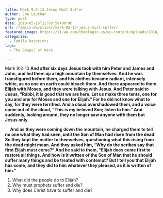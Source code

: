```yaml
---
title: Mark 9:2-13 Jesus Must Suffer
author: Joe Louthan
type: post
date: 2018-05-16T12:00:59+00:00
url: /family-devotions/mark-92-13-jesus-must-suffer/
featured_image: https://i1.wp.com/theologic.us/wp-content/uploads/2018/05/Raphael-TRANSFIGURATION.jpg?resize=682%2C510
categories:
  - Family Devotions
tags:
  - The Gospel of Mark

---
```

<p class="p1">
  <span class="s1">Mark 9:2-13 <strong>And after six days Jesus took with him Peter and James and John, and led them up a high mountain by themselves. And he was transfigured before them, and his clothes became radiant, intensely white, as no one on earth could bleach them. And there appeared to them Elijah with Moses, and they were talking with Jesus. And Peter said to Jesus, “Rabbi, it is good that we are here. Let us make three tents, one for you and one for Moses and one for Elijah.” For he did not know what to say, for they were terrified. And a cloud overshadowed them, and a voice came out of the cloud, “This is my beloved Son; listen to him.” And suddenly, looking around, they no longer saw anyone with them but Jesus only. </strong></span>
</p>

<p class="p1">
  <strong><span class="s1">     And as they were coming down the mountain, he charged them to tell no one what they had seen, until the Son of Man had risen from the dead. So they kept the matter to themselves, questioning what this rising from the dead might mean. And they asked him, “Why do the scribes say that first Elijah must come?” And he said to them, “Elijah does come first to restore all things. And how is it written of the Son of Man that he should suffer many things and be treated with contempt? But I tell you that Elijah has come, and they did to him whatever they pleased, as it is written of him.”</span></strong>
</p>

  1. What did the people do to Elijah?
  2. Why must prophets suffer and die?
  3. Why does Christ have to suffer and die?